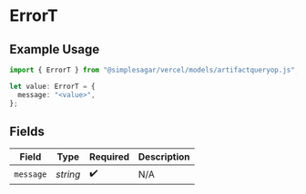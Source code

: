 # ErrorT

## Example Usage

```typescript
import { ErrorT } from "@simplesagar/vercel/models/artifactqueryop.js";

let value: ErrorT = {
  message: "<value>",
};
```

## Fields

| Field              | Type               | Required           | Description        |
| ------------------ | ------------------ | ------------------ | ------------------ |
| `message`          | *string*           | :heavy_check_mark: | N/A                |